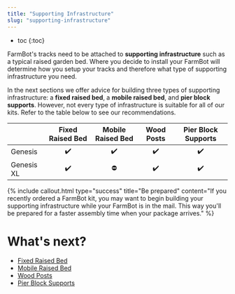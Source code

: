 ```yaml
---
title: "Supporting Infrastructure"
slug: "supporting-infrastructure"
---
```


* toc
{:toc}

FarmBot's tracks need to be attached to **supporting infrastructure** such as a typical raised garden bed. Where you decide to install your FarmBot will determine how you setup your tracks and therefore what type of supporting infrastructure you need.

In the next sections we offer advice for building three types of supporting infrastructure: a **fixed raised bed**, a **mobile raised bed**, and **pier block supports**. However, not every type of infrastructure is suitable for all of our kits. Refer to the table below to see our recommendations.

|<i></i>      |Fixed Raised Bed    |Mobile Raised Bed   |Wood Posts           |Pier Block Supports  |
|-------------|:------------------:|:------------------:|:-------------------:|:-------------------:|
|Genesis      |:heavy_check_mark:  |:heavy_check_mark:  |:heavy_check_mark:   |:heavy_check_mark:
|Genesis <span class="fb-xl-sticker">XL</span>   |:heavy_check_mark:  |:no_entry:          |:heavy_check_mark:   |:heavy_check_mark:

{%
include callout.html
type="success"
title="Be prepared"
content="If you recently ordered a FarmBot kit, you may want to begin building your supporting infrastructure while your FarmBot is in the mail. This way you'll be prepared for a faster assembly time when your package arrives."
%}

# What's next?

 * [Fixed Raised Bed](supporting-infrastructure/raised-bed.md)
 * [Mobile Raised Bed](supporting-infrastructure/mobile-raised-bed.md)
 * [Wood Posts](supporting-infrastructure/wood-posts.md)
 * [Pier Block Supports](supporting-infrastructure/pier-block-supports.md)
